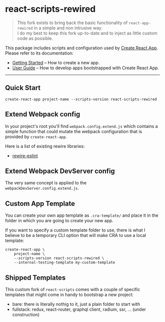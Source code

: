 # react-scripts-rewired

> This fork exists to bring back the basic functionality of `react-app-rewired` in
> a simple and non intrusive way.  
> I do my best to keep this fork up-to-date and to inject as little custom code as
> possible.

This package includes scripts and configuration used by [Create React App](https://github.com/facebook/create-react-app).<br>
Please refer to its documentation:

- [Getting Started](https://github.com/facebook/create-react-app/blob/master/README.md#getting-started) – How to create a new app.
- [User Guide](https://github.com/facebook/create-react-app/blob/master/packages/react-scripts/template/README.md) – How to develop apps bootstrapped with Create React App.

---

## Quick Start

    create-react-app project-name --scripts-version react-scripts-rewired

## Extend Webpack config

In your project's root you'll find `webpack.config.extend.js` which contains a simple
function that could mutate the webpack configuration that is provided by `create-react-app`.

Here is a list of existing rewire libraries:

- [rewire-eslint](https://github.com/marcopeg/create-react-app/packages/react-scripts/lib/rewire-eslint)

## Extend Webpack DevServer config

The very same concept is applied to the `webpackDevServer.config.extend.js`.

## Custom App Template

You can create your own app template as `.cra-template/` and place it in the
folder in which you are going to create your new app.

If you want to specify a custom template folder to use, there is what I believe
to be a temporary CLI option that will make CRA to use a local template:

    create-react-app \
        project-name \
        --scripts-version react-scripts-rewired \
        --internal-testing-template my-custom-template

## Shipped Templates

This custom fork of `react-scripts` comes with a couple of specific templates
that might come in handy to bootstrap a new project:

- bare: there is literally nothig to it, just a plain folder to start with
- fullstack: redux, react-router, graphql client, radium, ssr, ... (under construction)


